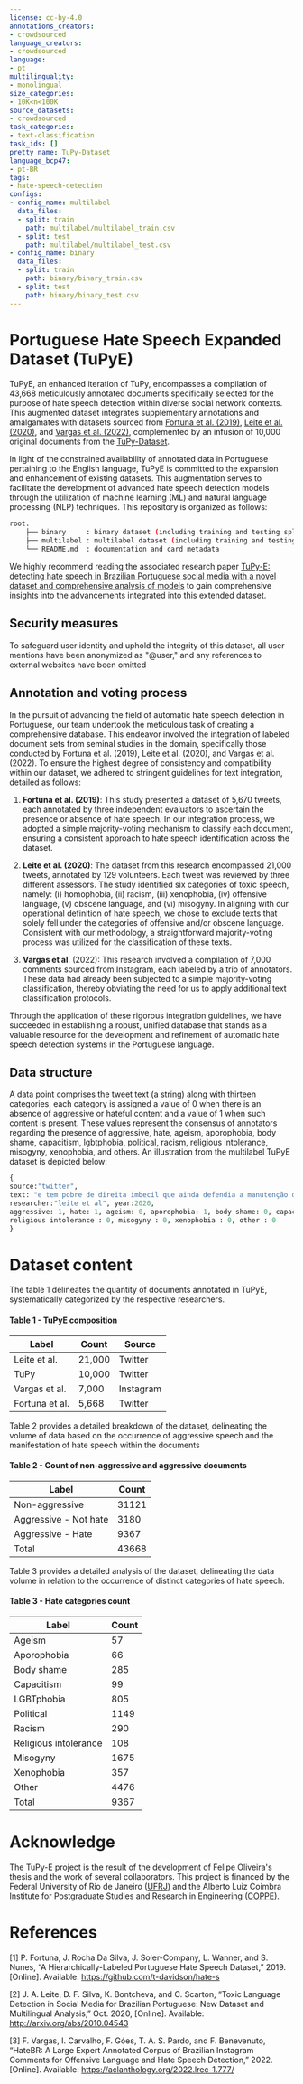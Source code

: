 ```yaml
---
license: cc-by-4.0
annotations_creators:
- crowdsourced
language_creators:
- crowdsourced
language:
- pt
multilinguality:
- monolingual
size_categories:
- 10K<n<100K
source_datasets:
- crowdsourced
task_categories:
- text-classification
task_ids: []
pretty_name: TuPy-Dataset
language_bcp47:
- pt-BR
tags:
- hate-speech-detection
configs:
- config_name: multilabel
  data_files:
  - split: train
    path: multilabel/multilabel_train.csv
  - split: test
    path: multilabel/multilabel_test.csv
- config_name: binary
  data_files:
  - split: train
    path: binary/binary_train.csv
  - split: test
    path: binary/binary_test.csv
---
```


# Portuguese Hate Speech Expanded Dataset (TuPyE)
TuPyE, an enhanced iteration of TuPy, encompasses a compilation of 43,668 meticulously annotated documents specifically 
selected for the purpose of hate speech detection within diverse social network contexts. 
This augmented dataset integrates supplementary annotations and amalgamates with datasets sourced from 
[Fortuna et al. (2019)](https://aclanthology.org/W19-3510/), 
[Leite et al. (2020)](https://arxiv.org/abs/2010.04543), 
and [Vargas et al. (2022)](https://arxiv.org/abs/2103.14972),
complemented by an infusion of 10,000 original documents from the [TuPy-Dataset](https://huggingface.co/datasets/Silly-Machine/TuPy-Dataset).

In light of the constrained availability of annotated data in Portuguese pertaining to the English language, 
TuPyE is committed to the expansion and enhancement of existing datasets. 
This augmentation serves to facilitate the development of advanced hate speech detection models through the utilization of machine learning (ML) 
and natural language processing (NLP) techniques.
This repository is organized as follows:

```sh
root.
    ├── binary     : binary dataset (including training and testing split)
    ├── multilabel : multilabel dataset (including training and testing split)
    └── README.md  : documentation and card metadata
```
We highly recommend reading the associated research paper [TuPy-E: detecting hate speech in Brazilian Portuguese social media with a novel dataset and comprehensive analysis of models](https://arxiv.org/abs/2312.17704) to gain 
comprehensive insights into the advancements integrated into this extended dataset.

## Security measures
To safeguard user identity and uphold the integrity of this dataset, all user mentions have been anonymized as "@user," and any references to external websites have been omitted

## Annotation and voting process

In the pursuit of advancing the field of automatic hate speech detection in Portuguese, our team undertook the meticulous task of creating a comprehensive database. 
This endeavor involved the integration of labeled document sets from seminal studies in the domain, specifically those conducted by Fortuna et al. (2019), 
Leite et al. (2020), and Vargas et al. (2022). To ensure the highest degree of consistency and compatibility within our dataset, 
we adhered to stringent guidelines for text integration, detailed as follows:

1. **Fortuna et al. (2019)**: This study presented a dataset of 5,670 tweets, each annotated by three independent evaluators to ascertain the presence or absence of hate speech. In our integration process, we adopted a simple majority-voting mechanism to classify each document, ensuring a consistent approach to hate speech identification across the dataset.

2. **Leite et al. (2020)**: The dataset from this research encompassed 21,000 tweets, annotated by 129 volunteers. Each tweet was reviewed by three different assessors. The study identified six categories of toxic speech, namely: (i) homophobia, (ii) racism, (iii) xenophobia, (iv) offensive language, (v) obscene language, and (vi) misogyny. In aligning with our operational definition of hate speech, we chose to exclude texts that solely fell under the categories of offensive and/or obscene language. Consistent with our methodology, a straightforward majority-voting process was utilized for the classification of these texts.

3. **Vargas et al**. (2022): This research involved a compilation of 7,000 comments sourced from Instagram, each labeled by a trio of annotators. These data had already been subjected to a simple majority-voting classification, thereby obviating the need for us to apply additional text classification protocols.

Through the application of these rigorous integration guidelines, we have succeeded in establishing a robust, unified database that stands as a valuable resource for the development and refinement of automatic hate speech detection systems in the Portuguese language.

## Data structure
A data point comprises the tweet text (a string) along with thirteen categories, each category is assigned a value of 0 when there is an 
absence of aggressive or hateful content and a value of 1 when such content is present. These values represent the consensus of 
annotators regarding the presence of aggressive, hate, ageism, aporophobia, body shame, capacitism, lgbtphobia, political, racism, 
religious intolerance, misogyny, xenophobia, and others. An illustration from the multilabel TuPyE dataset is depicted below:

```python
{
source:"twitter",
text: "e tem pobre de direita imbecil que ainda defendia a manutenção da política de preços atrelada ao dólar link",
researcher:"leite et al", year:2020,
aggressive: 1, hate: 1, ageism: 0, aporophobia: 1, body shame: 0, capacitism: 0, lgbtphobia: 0, political: 1, racism : 0,
religious intolerance : 0, misogyny : 0, xenophobia : 0, other : 0
}
```

# Dataset content

The table 1 delineates the quantity of documents annotated in TuPyE, systematically categorized by the respective researchers.

#### Table 1 - TuPyE composition

| Label                | Count  |Source   |
|----------------------|--------|---------|
| Leite et al.         | 21,000 |Twitter  |
| TuPy                 | 10,000 |Twitter  |
| Vargas et al.        |  7,000 |Instagram|
| Fortuna et al.       |  5,668 |Twitter  |

Table 2 provides a detailed breakdown of the dataset, delineating the volume of data based on the occurrence of aggressive speech and the manifestation of hate speech within the documents

#### Table 2 - Count of non-aggressive and aggressive documents

| Label                | Count  |
|----------------------|--------|
| Non-aggressive       | 31121  |
| Aggressive - Not hate| 3180   |
| Aggressive - Hate    | 9367   |
| Total                | 43668  |

Table 3 provides a detailed analysis of the dataset, delineating the data volume in relation to the occurrence of distinct categories of hate speech.

#### Table 3 - Hate categories count

| Label                    | Count |
|--------------------------|-------|
| Ageism                   | 57    |
| Aporophobia              | 66    |
| Body shame               | 285   |
| Capacitism               | 99    |
| LGBTphobia               | 805   |
| Political                | 1149  |
| Racism                   | 290   |
| Religious intolerance    | 108   |
| Misogyny                 | 1675  |
| Xenophobia               | 357   |
| Other                    | 4476  |
| Total                    | 9367  |


# Acknowledge
The TuPy-E project is the result of the development of Felipe Oliveira's thesis and the work of several collaborators. This project is financed by the Federal University of Rio de Janeiro ([UFRJ](https://ufrj.br/)) and the Alberto Luiz Coimbra Institute for Postgraduate Studies and Research in Engineering ([COPPE](https://coppe.ufrj.br/)).

# References 
[1] P. Fortuna, J. Rocha Da Silva, J. Soler-Company, L. Wanner, and S. Nunes, “A Hierarchically-Labeled Portuguese Hate Speech Dataset,” 2019. [Online]. Available: https://github.com/t-davidson/hate-s

[2] J. A. Leite, D. F. Silva, K. Bontcheva, and C. Scarton, “Toxic Language Detection in Social Media for Brazilian Portuguese: New Dataset and Multilingual Analysis,” Oct. 2020, [Online]. Available: http://arxiv.org/abs/2010.04543

[3] F. Vargas, I. Carvalho, F. Góes, T. A. S. Pardo, and F. Benevenuto, “HateBR: A Large Expert Annotated Corpus of Brazilian Instagram Comments for Offensive Language and Hate Speech Detection,” 2022. [Online]. Available: https://aclanthology.org/2022.lrec-1.777/
